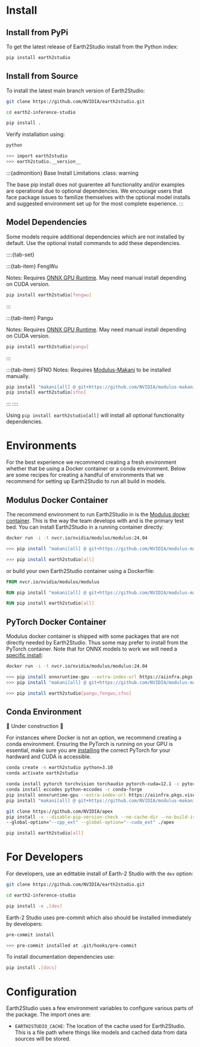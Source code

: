 <!-- markdownlint-disable MD025 -->
# Install

## Install from PyPi

To get the latest release of Earth2Studio install from the Python index:

```bash
pip install earth2studio
```

## Install from Source

To install the latest main branch version of Earth2Studio:

```bash
git clone https://github.com/NVIDIA/earth2studio.git

cd earth2-inference-studio

pip install .
```

Verify installation using:

```bash
python

>>> import earth2studio
>>> earth2studio.__version__
```

:::{admonition} Base Install Limitations
:class: warning

The base pip install does not guarentee all functionality and/or examples are
operational due to optional dependencies.
We encourage users that face package issues to familize themselves with the optional
model installs and suggested environment set up for the most complete experience.
:::

## Model Dependencies

Some models require additional dependencies which are not installed by default.
Use the optional install commands to add these dependencies.

::::{tab-set}

:::{tab-item} FengWu

Notes: Requires [ONNX GPU Runtime](https://onnxruntime.ai/docs/install/). May need
manual install depending on CUDA version.

```bash
pip install earth2studio[fengwu]
```

:::

:::{tab-item} Pangu

Notes: Requires [ONNX GPU Runtime](https://onnxruntime.ai/docs/install/). May need
manual install depending on CUDA version.

```bash
pip install earth2studio[pangu]
```

:::

:::{tab-item} SFNO
Notes: Requires [Modulus-Makani](https://github.com/NVIDIA/modulus-makani) to be
installed manually.

```bash
pip install "makani[all] @ git+https://github.com/NVIDIA/modulus-makani.git@v0.1.0"
pip install earth2studio[sfno]
```

:::
::::

Using `pip install earth2studio[all]` will install all optional functionality dependencies.

# Environments

For the best experience we recommend creating a fresh environment whether that be using
a Docker container or a conda environment.
Below are some recipes for creating a handful of environments that we recommend for
setting up Earth2Studio to run all build in models.

## Modulus Docker Container

The recommend environment to run Earth2Studio in is the [Modulus docker container](https://catalog.ngc.nvidia.com/orgs/nvidia/teams/modulus/containers/modulus).
This is the way the team develops with and is the primary test bed.
You can install Earth2Studio in a running container directly:

```bash
docker run -i -t nvcr.io/nvidia/modulus/modulus:24.04

>>> pip install "makani[all] @ git+https://github.com/NVIDIA/modulus-makani.git@v0.1.0"

>>> pip install earth2studio[all]
```

or build your own Earth2Studio container using a Dockerfile:

```dockerfile
FROM nvcr.io/nvidia/modulus/modulus

RUN pip install "makani[all] @ git+https://github.com/NVIDIA/modulus-makani.git@v0.1.0"

RUN pip install earth2studio[all]
```

## PyTorch Docker Container

Modulus docker container is shipped with some packages that are not directly needed by
Earth2Studio.
Thus some may prefer to install from the PyTorch container.
Note that for ONNX models to work we will need a [specific install](https://onnxruntime.ai/docs/install/#install-onnx-runtime-ort-1):

```bash
docker run -i -t nvcr.io/nvidia/modulus/modulus:24.04

>>> pip install onnxruntime-gpu --extra-index-url https://aiinfra.pkgs.visualstudio.com/PublicPackages/_packaging/onnxruntime-cuda-12/pypi/simple/
>>> pip install "makani[all] @ git+https://github.com/NVIDIA/modulus-makani.git@v0.1.0"

>>> pip install earth2studio[pangu,fengwu,sfno]
```

## Conda Environment

🚧 Under construction 🚧

For instances where Docker is not an option, we recommend creating a conda environment.
Ensuring the PyTorch is running on your GPU is essential, make sure you are [installing](https://pytorch.org/get-started/locally/)
the correct PyTorch for your hardward and CUDA is accessible.

```bash
conda create -n earth2studio python=3.10
conda activate earth2studio

conda install pytorch torchvision torchaudio pytorch-cuda=12.1 -c pytorch -c nvidia
conda install eccodes python-eccodes -c conda-forge
pip install onnxruntime-gpu --extra-index-url https://aiinfra.pkgs.visualstudio.com/PublicPackages/_packaging/onnxruntime-cuda-12/pypi/simple/
pip install "makani[all] @ git+https://github.com/NVIDIA/modulus-makani.git@v0.1.0"

git clone https://github.com/NVIDIA/apex
pip install -v --disable-pip-version-check --no-cache-dir --no-build-isolation \
--global-option="--cpp_ext" --global-option="--cuda_ext" ./apex

pip install earth2studio[all]
```

# For Developers

For developers, use an edittable install of Earth-2 Studio with the `dev` option:

```bash
git clone https://github.com/NVIDIA/earth2studio.git

cd earth2-inference-studio

pip install -e .[dev]
```

Earth-2 Studio uses pre-commit which also should be installed immediately by developers:

```bash
pre-commit install

>>> pre-commit installed at .git/hooks/pre-commit
```

To install documentation dependencies use:

```bash
pip install .[docs]
```

# Configuration

Earth2Studio uses a few environment variables to configure various parts of the package.
The import ones are:

- `EARTH2STUDIO_CACHE`: The location of the cache used for Earth2Studio. This is a file
path where things like models and cached data from data sources will be stored.
